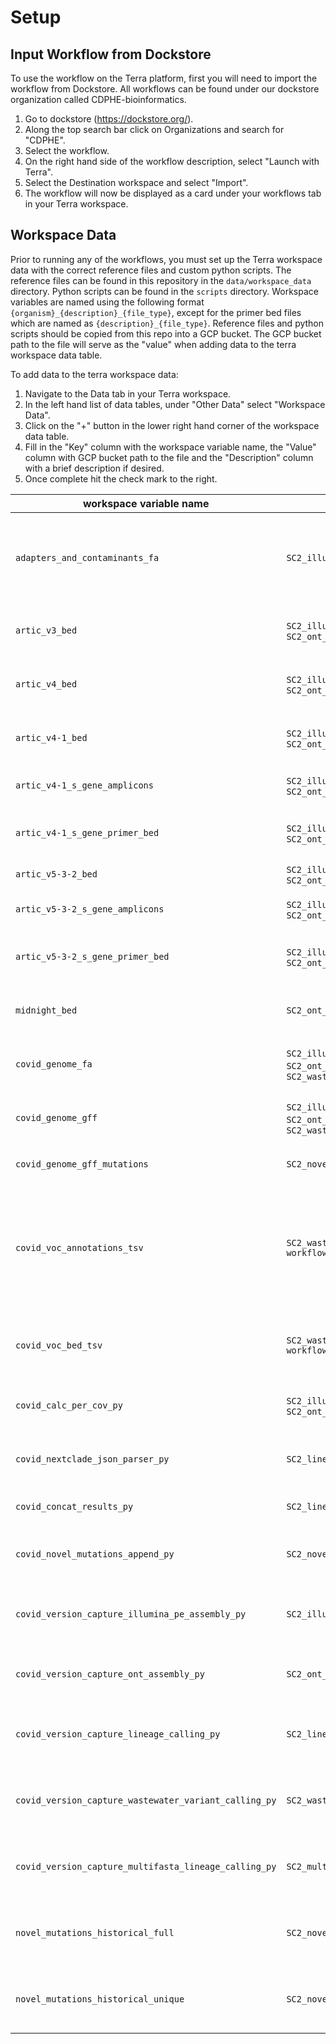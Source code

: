 # Setup

## Input Workflow from Dockstore
To use the workflow on the Terra platform, first you will need to import the workflow from Dockstore. All workflows can be found under our dockstore organization called CDPHE-bioinformatics.
1. Go to dockstore (https://dockstore.org/).
2. Along the top search bar click on Organizations and search for "CDPHE".
3. Select the workflow.
4. On the right hand side of the workflow description, select "Launch with Terra".
5. Select the Destination workspace and select "Import". 
6. The workflow will now be displayed as a card under your workflows tab in your Terra workspace. 

## Workspace Data
Prior to running any of the workflows, you must set up the Terra workspace data with the correct reference files and custom python scripts. The reference files can be found in this repository in the `data/workspace_data` directory. Python scripts can be found in the `scripts` directory. Workspace variables are named using the following format `{organism}_{description}_{file_type}`, except for the primer bed files which are named as `{description}_{file_type}`. Reference files and python scripts should be copied from this repo into a GCP bucket. The GCP bucket path to the file will serve as the "value" when adding data to the terra workspace data table. 

To add data to the terra workspace data:
1. Navigate to the Data tab in your Terra workspace.
2. In the left hand list of data tables, under "Other Data" select "Workspace Data".
3. Click on the "+" button in the lower right hand corner of the workspace data table. 
4. Fill in the "Key" column with the workspace variable name, the "Value" column with GCP bucket path to the file and the "Description" column with a brief description if desired. 
5. Once complete hit the check mark to the right.

| workspace variable name | workflow|  file name | description | 
|-------------------|-----------------|--------------------|-----------------|
| `adapters_and_contaminants_fa` | `SC2_illumina_pe_assembly` | Adapters_plus_PhiX_174.fasta | adapters sequences and containment sequences removed during fastq cleaning and filtering using SeqyClean. Thanks to Erin Young at Utah Public Health Laboratory for providing this file!  |
| `artic_v3_bed` |  `SC2_illumina_pe_assembly`, `SC2_ont_assembly` |artic_V3_nCoV-2019.primer.bed| primer bed file for the Artic V3 tiled amplicon primer set. Thanks to Theiagen Genomics for providing this file! |
| `artic_v4_bed` | `SC2_illumina_pe_assembly`, `SC2_ont_assembly` |artic_V4_nCoV-2019.primer.bed | primer bed file for the Artic V4 tiled amplicon primer set. Thanks to Theiagen Genomics for providing this file! |
| `artic_v4-1_bed` | `SC2_illumina_pe_assembly`, `SC2_ont_assembly` |artic_V4-1_nCoV-2019.primer.bed | primer bed file for the Artic V4.1 tiled amplicon primer set. Thanks to Theiagen Genomics for providing this file! |
| `artic_v4-1_s_gene_amplicons` | `SC2_illumina_pe_assembly`, `SC2_ont_assembly` |artic_v4_1_s_gene_amplicons.tsv|coordinate positions of S gene amplicons using the artic V4.1 primers|
| `artic_v4-1_s_gene_primer_bed` | `SC2_illumina_pe_assembly`, `SC2_ont_assembly` | S_gene_V4-1_nCoV-2021.primer.bed|primer sequences and coordinate positions of primer binding region of Artic v4.1 primers|
| `artic_v5-3-2_bed` | `SC2_illumina_pe_assembly`, `SC2_ont_assembly` | artic_v5-3-2_nCoV-2023.primer.bed|primer bed file for the Artic V5.3.2 tiled amplicon primer set. |
| `artic_v5-3-2_s_gene_amplicons` | `SC2_illumina_pe_assembly`, `SC2_ont_assembly` |artic_v5-3-2_s_gene_amplicons.tsv| coordinate positions of S gene amplicons using the artic V5.3.2 primers|
| `artic_v5-3-2_s_gene_primer_bed` | `SC2_illumina_pe_assembly`, `SC2_ont_assembly` | S_gene_V5-3-2_nCoV-2021.primer.bed| primer sequences and coordinate positions of primer binding region of Artic v5.3.2 primers|
| `midnight_bed` | `SC2_ont_assembly` | Midnight_Primers_SARS-CoV-2.scheme.bed | primer bed file for the Midnight tiled amplicon primer set. Thanks to Theiagen Genomics for providing this file! |
| `covid_genome_fa` | `SC2_illumina_pe_assembly`,  `SC2_ont_assembly`, `SC2_wastewater_variant_calling` |MN908947-2_reference.fasta | SARS-CoV-2 whole genome reference sequence in fasta format (we use NCBI genbank ID MN908947.3) |
| `covid_genome_gff` | `SC2_illumina_pe_assembly`, `SC2_ont_assembly`, `SC2_wastewater_variant_calling` | NC_045512-2_reference.gff| whole genome reference sequence annotation file in gff format (we use NCBI genbank ID MN908947.3) |
| `covid_genome_gff_mutations` | `SC2_novel_mutations` | novel_mutations_gff.tsv | tsv formatted version of `covid_genome_gff` for use with `novel_mutations_append_py` |
| `covid_voc_annotations_tsv` | `SC2_wastewater_variant_calling workflow` | SC2_voc_annotations_20220711.tsv | For wastewater only. List of amino acid (AA) substitutions and lineages containing those AA substitutions; for a lineage to be associated with a given AA substitution, 90% of publicly available sequences must contain the AA substitution (the 90% cutoff was determined using outbreak.info) |
| `covid_voc_bed_tsv` | `SC2_wastewater_variant_calling workflow` | SC2_voc_mutations_20220711.tsv |  For wastewater only. List of nucleotide genome positions in relation to the MN908947.3 reference genome of know mutations |
| `covid_calc_per_cov_py` | `SC2_illumina_pe_assembly`, `SC2_ont_assembly` |calc_percent_coverage.py | see detailed description in the readme file found in `./python_scripts/` repo directory|
| `covid_nextclade_json_parser_py` | `SC2_lineage_calling_and_results` | nextclade_json_parser.py | see detailed description in the readme file found in `./python_scripts/` repo directory|
| `covid_concat_results_py` | `SC2_lineage_calling_and_results` | concat_seq_metrics_and_lineages_results.py | see detailed description in the readme file found in `./python_scripts` repo directory |
| `covid_novel_mutations_append_py` | `SC2_novel_mutations` | novel_mutations_append.py | see detailed description in the readme file found in `./python_scripts/` repo directory |
| `covid_version_capture_illumina_pe_assembly_py` | `SC2_illumina_pe_assembly` | version_capture_illumina_pe_assembly.py| generates version capture output file for software versions used in the SC2_illumina_pe_assembly workflow|
| `covid_version_capture_ont_assembly_py` | `SC2_ont_assembly` | version_capture_ont_assembly.py| generates version capture output file for software versions used in the SC2_ont_assembly workflow|
| `covid_version_capture_lineage_calling_py` | `SC2_lineage_calling_and_results` | version_capture_lineage_calling_and_results.py| generates version capture output file for software versions used in the SC2_lineage_calling_and_results workflow|
| `covid_version_capture_wastewater_variant_calling_py` | `SC2_wastewater_variant_calling` | version_capture_wastewater_variant_calling.py| generates version capture output file for software versions used in the SC2_wastewater_variant_calling workflow|
| `covid_version_capture_multifasta_lineage_calling_py` | `SC2_multifasta_lineage_calling` | version_capture_multifasta_lineage_calling.py| generates version capture output file for software versions used in the SC2_multifasta_lineage_calling workflow|
| `novel_mutations_historical_full` | `SC2_novel_mutations` | novel_mutations.py | for wastewater only. See detailed description in the readme file found in `./python_scripts/` repo directory |
| `novel_mutations_historical_unique` | `SC2_novel_mutations` | novel_mutations.py | for wastewater only. See detailed description in the readme file found in `./python_scripts/` repo directory |